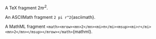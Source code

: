 A TeX fragment $2 \pi r^2$.

An ASCIIMath fragment `2 pi r^2`{asciimath}.

A MathML fragment `<math><mrow><mn>2</mn><mi>π</mi><msup><mi>r</mi><mn>2</mn></msup></mrow></math>`{mathml}.